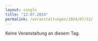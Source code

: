 ```yaml
---
layout: single
title: "12.07.2024"
permalink: /veranstaltungen/2024/07/12/
---
```


Keine Veranstaltung an diesem Tag.
